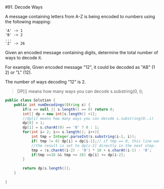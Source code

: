 #91. Decode Ways  

A message containing letters from A-Z is being encoded to numbers using the following mapping:

```
'A' -> 1
'B' -> 2
...
'Z' -> 26
```

Given an encoded message containing digits, determine the total number of ways to decode it.

For example,
Given encoded message "12", it could be decoded as "AB" (1 2) or "L" (12).

The number of ways decoding "12" is 2.


> DP[i] means how many ways you can decode  s.substring(0, i);


```java
public class Solution {
    public int numDecodings(String s) {
        if(s == null || s.length() == 0) return 0;
        int[] dp = new int[s.length() +1];
        //dp[i] means how many ways you can decode s.substring(0..i)
        dp[0] = 1;
        dp[1] = s.charAt(0) == '0' ? 0 : 1;
        for(int i= 2; i<= s.length(); i++){
            int tmp = Integer.parseInt(s.substring(i-1, i));
            if( tmp != 0) dp[i] = dp[i-1];// if tmp == 0, this line won't execute, but the [i-2,i-1] build a number 10, or 20,
            //the result is set to dp[i-2] directly in the next step.
            tmp = (s.charAt(i-2) - '0') * 10 + s.charAt(i-1) - '0';
            if(tmp >=10 && tmp <= 26) dp[i] += dp[i-2];
        }
        
        return dp[s.length()];
    }
    
}
```